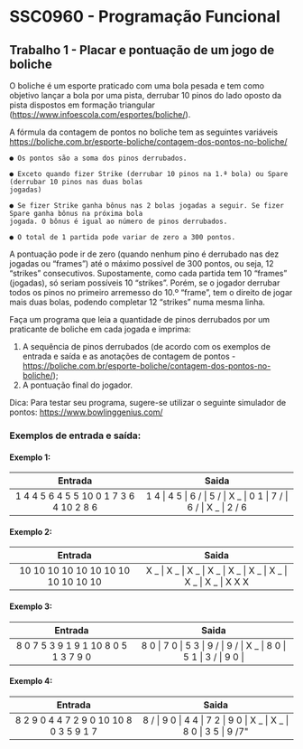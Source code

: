 # SSC0960 - Programação Funcional

## Trabalho 1 - Placar e pontuação de um jogo de boliche

O boliche é um esporte praticado com uma bola pesada e tem como objetivo lançar a bola por uma pista,
derrubar 10 pinos do lado oposto da pista dispostos em formação triangular
(https://www.infoescola.com/esportes/boliche/).

A fórmula da contagem de pontos no boliche tem as seguintes variáveis
https://boliche.com.br/esporte-boliche/contagem-dos-pontos-no-boliche/

```
● Os pontos são a soma dos pinos derrubados.

● Exceto quando fizer Strike (derrubar 10 pinos na 1.ª bola) ou Spare (derrubar 10 pinos nas duas bolas
jogadas)

● Se fizer Strike ganha bônus nas 2 bolas jogadas a seguir. Se fizer Spare ganha bônus na próxima bola
jogada. O bônus é igual ao número de pinos derrubados.

● O total de 1 partida pode variar de zero a 300 pontos.
```

A pontuação pode ir de zero (quando nenhum pino é derrubado nas dez jogadas ou “frames”) até o máximo
possível de 300 pontos, ou seja, 12 “strikes” consecutivos. Supostamente, como cada partida tem 10 “frames”
(jogadas), só seriam possíveis 10 “strikes”. Porém, se o jogador derrubar todos os pinos no primeiro arremesso
do 10.º “frame”, tem o direito de jogar mais duas bolas, podendo completar 12 “strikes” numa mesma linha.

Faça um programa que leia a quantidade de pinos derrubados por um praticante de boliche em cada jogada e
imprima:

1. A sequência de pinos derrubados (de acordo com os exemplos de entrada e saída e as anotações de
   contagem de pontos -https://boliche.com.br/esporte-boliche/contagem-dos-pontos-no-boliche/);
2. A pontuação final do jogador.

Dica: Para testar seu programa, sugere-se utilizar o seguinte simulador de pontos:
https://www.bowlinggenius.com/

### Exemplos de entrada e saída:

#### Exemplo 1:

|                 Entrada                 |                                Saida                                 |
| :-------------------------------------: | :------------------------------------------------------------------: |
| 1 4 4 5 6 4 5 5 10 0 1 7 3 6 4 10 2 8 6 | 1 4 \| 4 5 \| 6 / \| 5 / \| X _ \| 0 1 \| 7 / \| 6 / \| X _ \| 2 / 6 |

#### Exemplo 2:

|               Entrada               |                                 Saida                                 |
| :---------------------------------: | :-------------------------------------------------------------------: |
| 10 10 10 10 10 10 10 10 10 10 10 10 | X _ \| X _ \| X _ \| X _ \| X _ \| X _ \| X _ \| X _ \| X \_ \| X X X |

#### Exemplo 3:

|               Entrada                |                                 Saida                                  |
| :----------------------------------: | :--------------------------------------------------------------------: |
| 8 0 7 5 3 9 1 9 1 10 8 0 5 1 3 7 9 0 | 8 0 \| 7 0 \| 5 3 \| 9 / \| 9 / \| X \_ \| 8 0 \| 5 1 \| 3 / \| 9 0 \| |

#### Exemplo 4:

|                 Entrada                 |                                Saida                                 |
| :-------------------------------------: | :------------------------------------------------------------------: |
| 8 2 9 0 4 4 7 2 9 0 10 10 8 0 3 5 9 1 7 | 8 / \| 9 0 \| 4 4 \| 7 2 \| 9 0 \| X _ \| X _ \| 8 0 \| 3 5 \| 9 /7" |                                        
